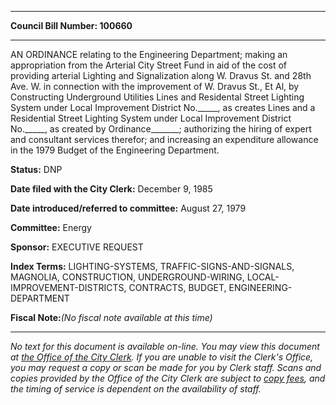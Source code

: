 

********

**Council Bill Number: 100660**
********

 AN ORDINANCE relating to the Engineering Department; making an appropriation from the Arterial City Street Fund in aid of the cost of providing arterial Lighting and Signalization along W. Dravus St. and 28th Ave. W. in connection with the improvement of W. Dravus St., Et Al, by Constructing Underground Utilities Lines and Residental Street Lighting System under Local Improvement District No.\_\_\_\_\_, as creates Lines and a Residential Street Lighting System under Local Improvement District No.\_\_\_\_\_, as created by Ordinance\_\_\_\_\_\_\_; authorizing the hiring of expert and consultant services therefor; and increasing an expenditure allowance in the 1979 Budget of the Engineering Department.

**Status:** DNP
   
**Date filed with the City Clerk:** December 9, 1985
   
   
**Date introduced/referred to committee:** August 27, 1979
   
**Committee:** Energy
   
**Sponsor:** EXECUTIVE REQUEST
   
   
**Index Terms:** LIGHTING-SYSTEMS, TRAFFIC-SIGNS-AND-SIGNALS, MAGNOLIA, CONSTRUCTION, UNDERGROUND-WIRING, LOCAL-IMPROVEMENT-DISTRICTS, CONTRACTS, BUDGET, ENGINEERING-DEPARTMENT

**Fiscal Note:**_(No fiscal note available at this time)_
********

_No text for this document is available on-line. You may view this document at [the Office of the City Clerk](http://www.seattle.gov/leg/clerk/contactUs.htm). If you are unable to visit the Clerk's Office, you may request a copy or scan be made for you by Clerk staff. Scans and copies provided by the Office of the City Clerk are subject to [copy fees](http://clerk.seattle.gov/~public/clerkfees.htm), and the timing of service is dependent on the availability of staff._

